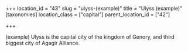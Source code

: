 +++
location_id = "43"
slug = "ulyss-(example)"
title = "Ulyss (example)"
[taxonomies]
location_class = ["capital"]
parent_location_id = ["42"]

+++

(example) Ulyss is the capital city of the kingdom of Genory, and third biggest city of Agagir Alliance.
